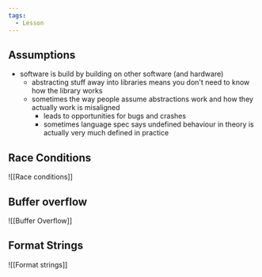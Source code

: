 ```yaml
---
tags:
  - Lesson
---
```

## Assumptions
- software is build by building on other software (and hardware)
	- abstracting stuff away into libraries means you don't need to know how the library works
	- sometimes the way people assume abstractions work and how they actually work is misaligned
		- leads to opportunities for bugs and crashes
		- sometimes language spec says undefined behaviour in theory is actually very much defined in practice
## Race Conditions
![[Race conditions]]
## Buffer overflow
![[Buffer Overflow]]
## Format Strings
![[Format strings]]